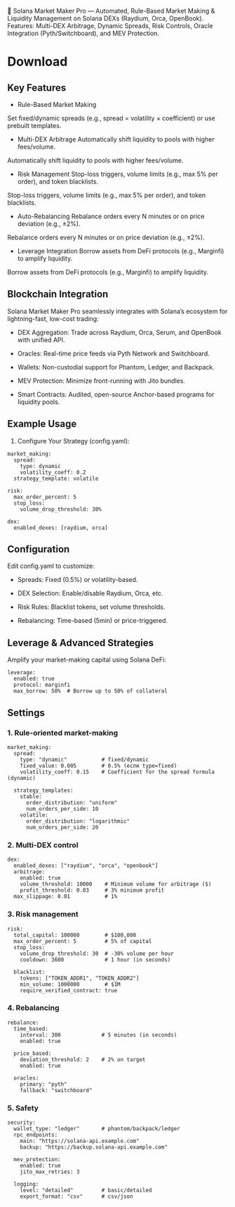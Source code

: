🚀 Solana Market Maker Pro — Automated, Rule-Based Market Making & Liquidity Management on Solana DEXs (Raydium, Orca, OpenBook). Features: Multi-DEX Arbitrage, Dynamic Spreads, Risk Controls, Oracle Integration (Pyth/Switchboard), and MEV Protection.

# Download 

##  Key Features

- Rule-Based Market Making

Set fixed/dynamic spreads (e.g., spread = volatility × coefficient) or use prebuilt templates.

- Multi-DEX Arbitrage	Automatically shift liquidity to pools with higher fees/volume.

Automatically shift liquidity to pools with higher fees/volume.

- Risk Management	Stop-loss triggers, volume limits (e.g., max 5% per order), and token blacklists.

Stop-loss triggers, volume limits (e.g., max 5% per order), and token blacklists.

- Auto-Rebalancing	Rebalance orders every N minutes or on price deviation (e.g., ±2%).

Rebalance orders every N minutes or on price deviation (e.g., ±2%).

- Leverage Integration	Borrow assets from DeFi protocols (e.g., Marginfi) to amplify liquidity.

Borrow assets from DeFi protocols (e.g., Marginfi) to amplify liquidity.

##  Blockchain Integration
Solana Market Maker Pro seamlessly integrates with Solana’s ecosystem for lightning-fast, low-cost trading:

  - DEX Aggregation: Trade across Raydium, Orca, Serum, and OpenBook with unified API.

  - Oracles: Real-time price feeds via Pyth Network and Switchboard.

  - Wallets: Non-custodial support for Phantom, Ledger, and Backpack.

  - MEV Protection: Minimize front-running with Jito bundles.

  - Smart Contracts: Audited, open-source Anchor-based programs for liquidity pools.

## Example Usage

1. Configure Your Strategy (config.yaml):
```
market_making:  
  spread:  
    type: dynamic  
    volatility_coeff: 0.2  
  strategy_template: volatile  

risk:  
  max_order_percent: 5  
  stop_loss:  
    volume_drop_threshold: 30%  

dex:  
  enabled_dexes: [raydium, orca]
```
## Configuration

Edit config.yaml to customize:

  - Spreads: Fixed (0.5%) or volatility-based.

  - DEX Selection: Enable/disable Raydium, Orca, etc.

  - Risk Rules: Blacklist tokens, set volume thresholds.

  - Rebalancing: Time-based (5min) or price-triggered.

## Leverage & Advanced Strategies

Amplify your market-making capital using Solana DeFi:
```
leverage:  
  enabled: true  
  protocol: marginfi  
  max_borrow: 50%  # Borrow up to 50% of collateral  
```

## Settings

### 1. Rule-oriented market-making
```
market_making:
  spread:
    type: "dynamic"           # fixed/dynamic
    fixed_value: 0.005        # 0.5% (если type=fixed)
    volatility_coeff: 0.15    # Coefficient for the spread formula (dynamic)
  
  strategy_templates:
    stable:
      order_distribution: "uniform"
      num_orders_per_side: 10
    volatile:
      order_distribution: "logarithmic"
      num_orders_per_side: 20
```

### 2. Multi-DEX control
```
dex:
  enabled_dexes: ["raydium", "orca", "openbook"]
  arbitrage:
    enabled: true
    volume_threshold: 10000    # Minimum volume for arbitrage ($)
    profit_threshold: 0.03     # 3% minimum profit
  max_slippage: 0.01           # 1%
```

### 3. Risk management
```
risk:
  total_capital: 100000        # $100,000
  max_order_percent: 5         # 5% of capital
  stop_loss:
    volume_drop_threshold: 30  # -30% volume per hour
    cooldown: 3600             # 1 hour (in seconds)
  
  blacklist:
    tokens: ["TOKEN_ADDR1", "TOKEN_ADDR2"]
    min_volume: 1000000        # $1M
    require_verified_contract: true
```

### 4. Rebalancing
```
rebalance:
  time_based:
    interval: 300             # 5 minutes (in seconds)
    enabled: true
  
  price_based:
    deviation_threshold: 2    # 2% on target
    enabled: true
  
  oracles:
    primary: "pyth"
    fallback: "switchboard"
```

### 5. Safety
```
security:
  wallet_type: "ledger"       # phantom/backpack/ledger
  rpc_endpoints:
    main: "https://solana-api.example.com"
    backup: "https://backup.solana-api.example.com"
  
  mev_protection:
    enabled: true
    jito_max_retries: 3
  
  logging:
    level: "detailed"         # basic/detailed
    export_format: "csv"      # csv/json
```

